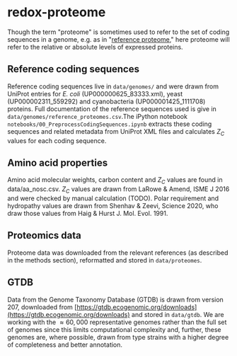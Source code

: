 # redox-proteome

Though the term "proteome" is sometimes used to refer to the set of coding sequences in a genome, e.g. as in "[reference proteome](https://www.uniprot.org/help/reference_proteome)," here proteome will refer to the relative or absolute levels of expressed proteins. 

## Reference coding sequences

Reference coding sequences live in `data/genomes/` and were drawn from UniProt entries for *E. coli* (UP000000625_83333.xml), yeast (UP000002311_559292) and cyanobacteria (UP000001425_1111708) proteins. Full documentation of the reference sequences used is give in `data/genomes/reference_proteomes.csv`.The iPython notebook `notebooks/00_PreprocessCodingSequences.ipynb` extracts these coding sequences and related metadata from UniProt XML files and calculates $Z_C$ values for each coding sequence. 

## Amino acid properties 

Amino acid molecular weights, carbon content and $Z_C$ values are found in data/aa_nosc.csv. $Z_C$ values are drawn from LaRowe & Amend, ISME J 2016 and were checked by manual calculation (TODO). Polar requirement and hydropathy values are drawn from Shenhav & Zeevi, Science 2020, who draw those values from Haig & Hurst J. Mol. Evol. 1991.

## Proteomics data

Proteome data was downloaded from the relevant references (as described in the methods section), reformatted and stored in `data/proteomes`.

## GTDB

Data from the Genome Taxonomy Database (GTDB) is drawn from version 207, downloaded from [https://gtdb.ecogenomic.org/downloads](https://gtdb.ecogenomic.org/downloads) and stored in `data/gtdb`. We are working with the $\approx 60,000$ representative genomes rather than the full set of genomes since this limits computational complexity and, further, these genomes are, where possible, drawn from type strains with a higher degree of completeness and better annotation. 

